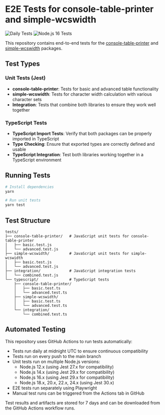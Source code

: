 # E2E Tests for console-table-printer and simple-wcswidth

![Daily Tests](https://github.com/console-table-printer/e2e/workflows/Daily%20Tests/badge.svg)
![Node.js 16 Tests](https://github.com/console-table-printer/e2e/workflows/Node.js%2016%20Tests/badge.svg)

This repository contains end-to-end tests for the [console-table-printer](https://github.com/ayonious/console-table-printer) and [simple-wcswidth](https://github.com/ayonious/simple-wcswidth) packages.

## Test Types

### Unit Tests (Jest)

- **console-table-printer**: Tests for basic and advanced table functionality
- **simple-wcswidth**: Tests for character width calculation with various character sets
- **Integration**: Tests that combine both libraries to ensure they work well together

### TypeScript Tests

- **TypeScript Import Tests**: Verify that both packages can be properly imported in TypeScript
- **Type Checking**: Ensure that exported types are correctly defined and usable
- **TypeScript Integration**: Test both libraries working together in a TypeScript environment

## Running Tests

```bash
# Install dependencies
yarn

# Run unit tests
yarn test
```

## Test Structure

```
tests/
├── console-table-printer/   # JavaScript unit tests for console-table-printer
│   ├── basic.test.js
│   └── advanced.test.js
├── simple-wcswidth/         # JavaScript unit tests for simple-wcswidth
│   ├── basic.test.js
│   └── advanced.test.js
├── integration/             # JavaScript integration tests
│   └── combined.test.js
└── typescript/              # TypeScript tests
    ├── console-table-printer/
    │   ├── basic.test.ts
    │   └── advanced.test.ts
    ├── simple-wcswidth/
    │   ├── basic.test.ts
    │   └── advanced.test.ts
    └── integration/
        └── combined.test.ts
```

## Automated Testing

This repository uses GitHub Actions to run tests automatically:

- Tests run daily at midnight UTC to ensure continuous compatibility
- Tests run on every push to the main branch
- Unit tests run on multiple Node.js versions:
  - Node.js 12.x (using Jest 27.x for compatibility)
  - Node.js 14.x (using Jest 29.x for compatibility)
  - Node.js 16.x (using Jest 29.x for compatibility)
  - Node.js 18.x, 20.x, 22.x, 24.x (using Jest 30.x)
- E2E tests run separately using Playwright
- Manual test runs can be triggered from the Actions tab in GitHub

Test results and artifacts are stored for 7 days and can be downloaded from the GitHub Actions workflow runs.
